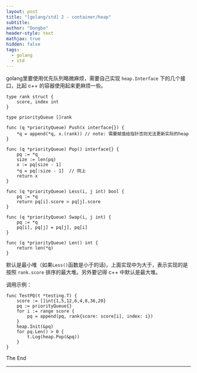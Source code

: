 ```yaml
---
layout: post
title: "[golang/std] 2 - container/heap"
subtitle: 
author: "Dongbo"
header-style: text
mathjax: true
hidden: false
tags:
  - golang
  - std
---
```


golang里要使用优先队列略微麻烦，需要自己实现 `heap.Interface` 下的几个接口，比起 c++ 的容器使用起来更麻烦一些。

```
type rank struct {
	score, index int
}

type priorityQueue []rank

func (q *priorityQueue) Push(x interface{}) {
	*q = append(*q, x.(rank)) // note: 需要赋值给指针否则无法更新实际的heap
}

func (q *priorityQueue) Pop() interface{} {
	pq := *q
	size := len(pq)
	x := pq[size - 1]
	*q = pq[:size - 1]  // 同上
	return x
}

func (q *priorityQueue) Less(i, j int) bool {
	pq := *q
	return pq[i].score > pq[j].score
}

func (q *priorityQueue) Swap(i, j int) {
	pq := *q
	pq[i], pq[j] = pq[j], pq[i]
}

func (q *priorityQueue) Len() int {
	return len(*q)
}
```

默认是最小堆（如果`Less()`函数是小于的话)，上面实现中为大于，表示实现的是按照 `rank.score` 排序的最大堆。另外要记得 c++ 中默认是最大堆。

调用示例：
```
func TestPQ(t *testing.T) {
	score := []int{1,5,12,6,4,8,36,20}
	pq := priorityQueue{}
	for i := range score {
		pq = append(pq, rank{score: score[i], index: i})
	}
	heap.Init(&pq)
	for pq.Len() > 0 {
		t.Log(heap.Pop(&pq))
	}
}
```

The End

---------